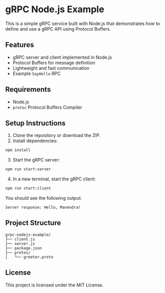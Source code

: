 # gRPC Node.js Example

This is a simple gRPC service built with Node.js that demonstrates how to define and use a gRPC API using Protocol Buffers.

## Features

- gRPC server and client implemented in Node.js
- Protocol Buffers for message definition
- Lightweight and fast communication
- Example `SayHello` RPC

## Requirements

- Node.js
- `protoc` Protocol Buffers Compiler

## Setup Instructions

1. Clone the repository or download the ZIP.
2. Install dependencies:

```bash
npm install
```

3. Start the gRPC server:

```bash
npm run start:server
```

4. In a new terminal, start the gRPC client:

```bash
npm run start:client
```

You should see the following output:

```
Server response: Hello, Manendra!
```

## Project Structure

```
grpc-nodejs-example/
├── client.js
├── server.js
├── package.json
├── protos/
│   └── greeter.proto
```

## License

This project is licensed under the MIT License.
